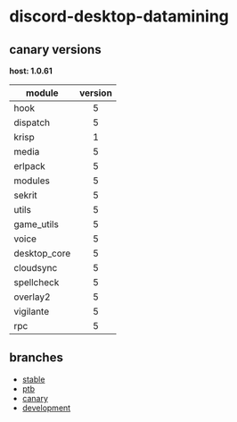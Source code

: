 # discord-desktop-datamining

## canary versions

**host: 1.0.61**

| module | version |
| ------ | :-----: |
| hook | 5 |
| dispatch | 5 |
| krisp | 1 |
| media | 5 |
| erlpack | 5 |
| modules | 5 |
| sekrit | 5 |
| utils | 5 |
| game_utils | 5 |
| voice | 5 |
| desktop_core | 5 |
| cloudsync | 5 |
| spellcheck | 5 |
| overlay2 | 5 |
| vigilante | 5 |
| rpc | 5 |

## branches

- [stable](https://github.com/OpenAsar/discord-desktop-datamining/tree/stable)
- [ptb](https://github.com/OpenAsar/discord-desktop-datamining/tree/ptb)
- [canary](https://github.com/OpenAsar/discord-desktop-datamining/tree/canary)
- [development](https://github.com/OpenAsar/discord-desktop-datamining/tree/development)